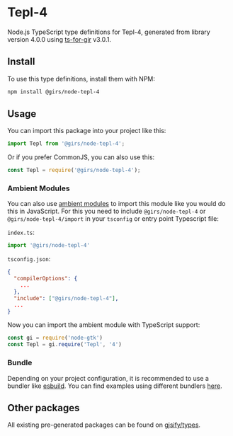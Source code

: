 
# Tepl-4

Node.js TypeScript type definitions for Tepl-4, generated from library version 4.0.0 using [ts-for-gir](https://github.com/gjsify/ts-for-gir) v3.0.1.


## Install

To use this type definitions, install them with NPM:
```bash
npm install @girs/node-tepl-4
```

## Usage

You can import this package into your project like this:
```ts
import Tepl from '@girs/node-tepl-4';
```

Or if you prefer CommonJS, you can also use this:
```ts
const Tepl = require('@girs/node-tepl-4');
```

### Ambient Modules

You can also use [ambient modules](https://github.com/gjsify/ts-for-gir/tree/main/packages/cli#ambient-modules) to import this module like you would do this in JavaScript.
For this you need to include `@girs/node-tepl-4` or `@girs/node-tepl-4/import` in your `tsconfig` or entry point Typescript file:

`index.ts`:
```ts
import '@girs/node-tepl-4'
```

`tsconfig.json`:
```json
{
  "compilerOptions": {
    ...
  },
  "include": ["@girs/node-tepl-4"],
  ...
}
```

Now you can import the ambient module with TypeScript support: 

```ts
const gi = require('node-gtk')
const Tepl = gi.require('Tepl', '4')
```


### Bundle

Depending on your project configuration, it is recommended to use a bundler like [esbuild](https://esbuild.github.io/). You can find examples using different bundlers [here](https://github.com/gjsify/ts-for-gir/tree/main/examples).

## Other packages

All existing pre-generated packages can be found on [gjsify/types](https://github.com/gjsify/types).

